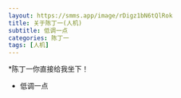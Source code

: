 ```yaml
---
layout: https://smms.app/image/rDigz1bN6tQlRok
title: 关于陈丁一(人机)
subtitle: 低调一点
categories: 陈丁一
tags: [人机]
---
```


*陈丁一你直接给我坐下！
  * 低调一点
